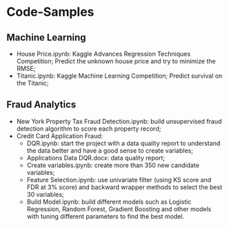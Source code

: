 # Code-Samples
## Machine Learning
- House Price.ipynb: Kaggle Advances Regression Techniques Competition; Predict the unknown house price and try to minimize the RMSE;
- Titanic.ipynb: Kaggle Machine Learning Competition; Predict survival on the Titanic;

## Fraud Analytics
- New York Property Tax Fraud Detection.ipynb: build unsupervised fraud detection algorithm to score each property record;
- Credit Card Application Fraud:
  - DQR.ipynb: start the project with a data quality report to understand the data better and have a good sense to create variables;
  - Applications Data DQR.docx: data quality report;
  - Create variables.ipynb: create more than 350 new candidate variables;
  - Feature Selection.ipynb: use univariate filter (using KS score and FDR at 3% score) and backward wrapper methods to select the best 30 variables;
  - Build Model.ipynb: build different models such as Logistic Regression, Random Forest, Gradient Boosting and other models with tuning different parameters
                       to find the best model.
